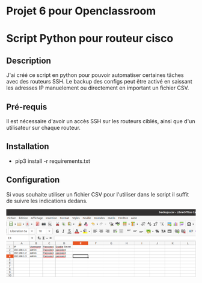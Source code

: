 # Projet 6 pour Openclassroom


# __Script Python pour routeur cisco__


## Description

J'ai créé ce script en python pour pouvoir automatiser certaines tâches avec des routeurs SSH. Le backup des configs peut être activé en saissant les adresses IP manuelement ou directement en important un fichier CSV.

## Pré-requis
Il est nécessaire d'avoir un accès SSH sur les routeurs ciblés, ainsi que d'un utilisateur sur chaque routeur.

## Installation
* pip3 install -r requirements.txt

## Configuration

Si vous souhaite utiliser un fichier CSV pour l'utiliser dans le script il suffit de suivre les indications dedans.

![Screenshot](CSV.PNG)





